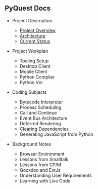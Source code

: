 ## PyQuest Docs

- Project Description
    - [Project Overview](./?path=project_description/001_project_overview)
    - [Architecture](./?path=project_description/002_architecture)
    - [Current Status](./?path=project_description/003_current_status)

- Project Workplan
    - Tooling Setup
    - Desktop Client
    - Mobile Client
    - Python Compiler
    - Python Vm
  
- Coding Subjects
    - Bytecode Interpreter
    - Process Scheduling
    - Call and Continue
    - Event Bus Architecture
    - Deferred Rendering
    - Clearing Dependencies
    - Generating JavaScript from Python

- Background Notes
    - Browser Environment
    - Lessons from Smalltalk
    - Lessons from CP/M
    - Qooxdoo and ExtJs
    - Understanding User Requirements
    - Learning with Live Code
